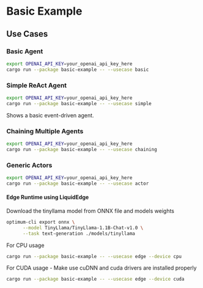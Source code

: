 # Basic Example

## Use Cases

### Basic Agent

```sh
export OPENAI_API_KEY=your_openai_api_key_here
cargo run --package basic-example -- --usecase basic
```

### Simple ReAct Agent

```sh
export OPENAI_API_KEY=your_openai_api_key_here
cargo run --package basic-example -- --usecase simple
```

Shows a basic event-driven agent.

### Chaining Multiple Agents

```sh
export OPENAI_API_KEY=your_openai_api_key_here
cargo run --package basic-example -- --usecase chaining
```

### Generic Actors

```sh
export OPENAI_API_KEY=your_openai_api_key_here
cargo run --package basic-example -- --usecase actor
```

#### Edge Runtime using LiquidEdge

Download the tinyllama model from ONNX file and models weights

```sh
optimum-cli export onnx \
      --model TinyLlama/TinyLlama-1.1B-Chat-v1.0 \
      --task text-generation ./models/tinyllama
```

For CPU usage

```sh
cargo run --package basic-example -- --usecase edge --device cpu
```

For CUDA usage - Make use cuDNN and cuda drivers are installed properly

```sh
cargo run --package basic-example -- --usecase edge --device cuda
```
